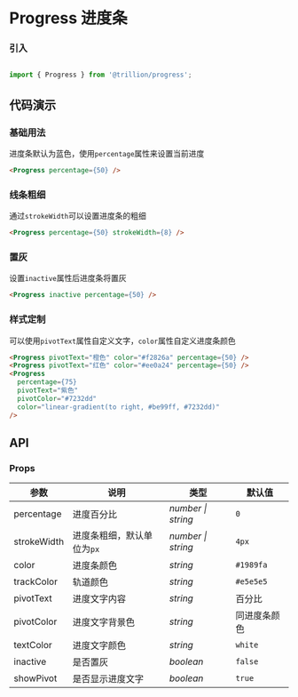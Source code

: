 # Progress 进度条

### 引入

```js

import { Progress } from '@trillion/progress';

```

## 代码演示

### 基础用法

进度条默认为蓝色，使用`percentage`属性来设置当前进度

```html
<Progress percentage={50} />
```

### 线条粗细

通过`strokeWidth`可以设置进度条的粗细

```html
<Progress percentage={50} strokeWidth={8} />
```

### 置灰

设置`inactive`属性后进度条将置灰

```html
<Progress inactive percentage={50} />
```

### 样式定制

可以使用`pivotText`属性自定义文字，`color`属性自定义进度条颜色

```html
<Progress pivotText="橙色" color="#f2826a" percentage={50} />
<Progress pivotText="红色" color="#ee0a24" percentage={50} />
<Progress
  percentage={75}
  pivotText="紫色"
  pivotColor="#7232dd"
  color="linear-gradient(to right, #be99ff, #7232dd)"
/>
```

## API

### Props

| 参数 | 说明 | 类型 | 默认值 |
| --- | --- | --- | --- |
| percentage | 进度百分比 | _number \| string_ | `0` |
| strokeWidth | 进度条粗细，默认单位为`px` | _number \| string_ | `4px` |
| color | 进度条颜色 | _string_ | `#1989fa` |
| trackColor | 轨道颜色 | _string_ | `#e5e5e5` |
| pivotText | 进度文字内容 | _string_ | 百分比 |
| pivotColor | 进度文字背景色 | _string_ | 同进度条颜色 |
| textColor | 进度文字颜色 | _string_ | `white` |
| inactive | 是否置灰 | _boolean_ | `false` |
| showPivot | 是否显示进度文字 | _boolean_ | `true` |
